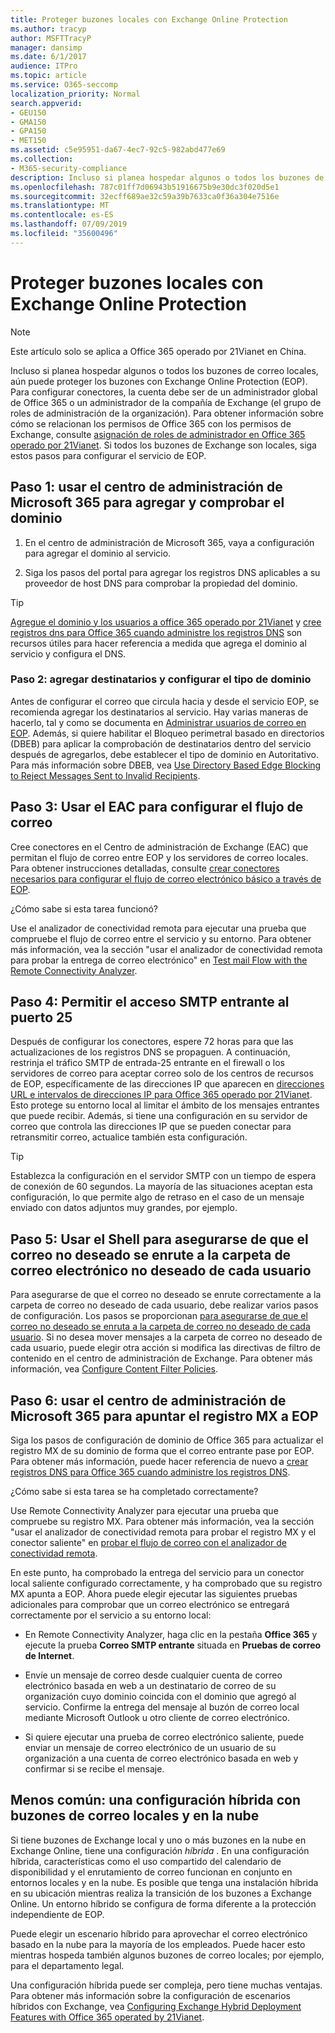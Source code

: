 ```yaml
---
title: Proteger buzones locales con Exchange Online Protection
ms.author: tracyp
author: MSFTTracyP
manager: dansimp
ms.date: 6/1/2017
audience: ITPro
ms.topic: article
ms.service: O365-seccomp
localization_priority: Normal
search.appverid:
- GEU150
- GMA150
- GPA150
- MET150
ms.assetid: c5e95951-da67-4ec7-92c5-982abd477e69
ms.collection:
- M365-security-compliance
description: Incluso si planea hospedar algunos o todos los buzones de correo locales, aún puede proteger los buzones con Exchange Online Protection (EOP). Para configurar conectores, la cuenta debe ser de un administrador global de Office 365 o un administrador de la compañía de Exchange (el grupo de roles de administración de la organización). Para obtener información sobre cómo se relacionan los permisos de Office 365 con los permisos de Exchange, consulte asignación de roles de administrador en Office 365 operado por 21Vianet. Si todos los buzones de Exchange son locales, siga estos pasos para configurar el servicio de EOP.
ms.openlocfilehash: 787c01ff7d06943b51916675b9e30dc3f020d5e1
ms.sourcegitcommit: 32ecff689ae32c59a39b7633ca0f36a304e7516e
ms.translationtype: MT
ms.contentlocale: es-ES
ms.lasthandoff: 07/09/2019
ms.locfileid: "35600496"
---
```

# <a name="protect-on-premises-mailboxes-with-exchange-online-protection"></a>Proteger buzones locales con Exchange Online Protection

> [!NOTE]
> Este artículo solo se aplica a Office 365 operado por 21Vianet en China. 
  
Incluso si planea hospedar algunos o todos los buzones de correo locales, aún puede proteger los buzones con Exchange Online Protection (EOP). Para configurar conectores, la cuenta debe ser de un administrador global de Office 365 o un administrador de la compañía de Exchange (el grupo de roles de administración de la organización). Para obtener información sobre cómo se relacionan los permisos de Office 365 con los permisos de Exchange, consulte [asignación de roles de administrador en Office 365 operado por 21Vianet](https://support.office.com/article/d58b8089-cbfd-41ec-b64c-9cfcbef495ac). Si todos los buzones de Exchange son locales, siga estos pasos para configurar el servicio de EOP. 
  
## <a name="step-1-use-the-microsoft-365-admin-center-to-add-and-verify-your-domain"></a>Paso 1: usar el centro de administración de Microsoft 365 para agregar y comprobar el dominio

1. En el centro de administración de Microsoft 365, vaya a configuración para agregar el dominio al servicio.
    
2.  Siga los pasos del portal para agregar los registros DNS aplicables a su proveedor de host DNS para comprobar la propiedad del dominio. 
    
> [!TIP]
> [Agregue el dominio y los usuarios a office 365 operado por 21Vianet](https://support.office.com/article/1cd4839b-d051-46b8-ab9b-bc7752024e78) y [cree registros dns para Office 365 cuando administre los registros DNS](https://support.office.com/article/0669bf14-414d-4f51-8231-6b710ce7980b) son recursos útiles para hacer referencia a medida que agrega el dominio al servicio y configura el DNS. 
  
### <a name="step-2-add-recipients-and-configure-the-domain-type"></a>Paso 2: agregar destinatarios y configurar el tipo de dominio

Antes de configurar el correo que circula hacia y desde el servicio EOP, se recomienda agregar los destinatarios al servicio. Hay varias maneras de hacerlo, tal y como se documenta en [Administrar usuarios de correo en EOP](https://go.microsoft.com/fwlink/?LinkId=506782). Además, si quiere habilitar el Bloqueo perimetral basado en directorios (DBEB) para aplicar la comprobación de destinatarios dentro del servicio después de agregarlos, debe establecer el tipo de dominio en Autoritativo. Para más información sobre DBEB, vea [Use Directory Based Edge Blocking to Reject Messages Sent to Invalid Recipients](https://go.microsoft.com/fwlink/?LinkId=506781).
  
## <a name="step-3-use-the-eac-to-set-up-mail-flow"></a>Paso 3: Usar el EAC para configurar el flujo de correo

Cree conectores en el Centro de administración de Exchange (EAC) que permitan el flujo de correo entre EOP y los servidores de correo locales. Para obtener instrucciones detalladas, consulte [crear conectores necesarios para configurar el flujo de correo electrónico básico a través de EOP](https://go.microsoft.com/fwlink/?LinkId=506780).
  
 ¿Cómo sabe si esta tarea funcionó? 
  
 Use el analizador de conectividad remota para ejecutar una prueba que compruebe el flujo de correo entre el servicio y su entorno. Para obtener más información, vea la sección "usar el analizador de conectividad remota para probar la entrega de correo electrónico" en [Test mail Flow with the Remote Connectivity Analyzer](https://go.microsoft.com/fwlink/?LinkId=506784).
  
## <a name="step-4-allow-inbound-port-25-smtp-access"></a>Paso 4: Permitir el acceso SMTP entrante al puerto 25

Después de configurar los conectores, espere 72 horas para que las actualizaciones de los registros DNS se propaguen. A continuación, restrinja el tráfico SMTP de entrada-25 entrante en el firewall o los servidores de correo para aceptar correo solo de los centros de recursos de EOP, específicamente de las direcciones IP que aparecen en [direcciones URL e intervalos de direcciones IP para Office 365 operado por 21Vianet](https://support.office.com/article/5c47c07d-f9b6-4b78-a329-bfdc1b6da7a0#__exchange_online_protection). Esto protege su entorno local al limitar el ámbito de los mensajes entrantes que puede recibir. Además, si tiene una configuración en su servidor de correo que controla las direcciones IP que se pueden conectar para retransmitir correo, actualice también esta configuración.
  
> [!TIP]
> Establezca la configuración en el servidor SMTP con un tiempo de espera de conexión de 60 segundos. La mayoría de las situaciones aceptan esta configuración, lo que permite algo de retraso en el caso de un mensaje enviado con datos adjuntos muy grandes, por ejemplo. 
  
## <a name="step-5-use-the-shell-to-ensure-that-spam-is-routed-to-each-users-junk-email-folder"></a>Paso 5: Usar el Shell para asegurarse de que el correo no deseado se enrute a la carpeta de correo electrónico no deseado de cada usuario

Para asegurarse de que el correo no deseado se enrute correctamente a la carpeta de correo no deseado de cada usuario, debe realizar varios pasos de configuración. Los pasos se proporcionan [para asegurarse de que el correo no deseado se enruta a la carpeta de correo no deseado de cada usuario](https://go.microsoft.com/fwlink/?LinkId=506804). Si no desea mover mensajes a la carpeta de correo no deseado de cada usuario, puede elegir otra acción si modifica las directivas de filtro de contenido en el centro de administración de Exchange. Para obtener más información, vea [Configure Content Filter Policies](https://go.microsoft.com/fwlink/?LinkId=506805). 
  
## <a name="step-6-use-the-microsoft-365-admin-center-to-point-your-mx-record-to-eop"></a>Paso 6: usar el centro de administración de Microsoft 365 para apuntar el registro MX a EOP

Siga los pasos de configuración de dominio de Office 365 para actualizar el registro MX de su dominio de forma que el correo entrante pase por EOP. Para obtener más información, puede hacer referencia de nuevo a [crear registros DNS para Office 365 cuando administre los registros DNS](https://support.office.com/article/0669bf14-414d-4f51-8231-6b710ce7980b).
  
¿Cómo sabe si esta tarea se ha completado correctamente?
  
 Use Remote Connectivity Analyzer para ejecutar una prueba que compruebe su registro MX. Para obtener más información, vea la sección "usar el analizador de conectividad remota para probar el registro MX y el conector saliente" en [probar el flujo de correo con el analizador de conectividad remota](https://go.microsoft.com/fwlink/?LinkId=506784). 
  
En este punto, ha comprobado la entrega del servicio para un conector local saliente configurado correctamente, y ha comprobado que su registro MX apunta a EOP. Ahora puede elegir ejecutar las siguientes pruebas adicionales para comprobar que un correo electrónico se entregará correctamente por el servicio a su entorno local:
  
- En Remote Connectivity Analyzer, haga clic en la pestaña **Office 365** y ejecute la prueba **Correo SMTP entrante** situada en **Pruebas de correo de Internet**.
    
- Envíe un mensaje de correo desde cualquier cuenta de correo electrónico basada en web a un destinatario de correo de su organización cuyo dominio coincida con el dominio que agregó al servicio. Confirme la entrega del mensaje al buzón de correo local mediante Microsoft Outlook u otro cliente de correo electrónico.
    
- Si quiere ejecutar una prueba de correo electrónico saliente, puede enviar un mensaje de correo electrónico de un usuario de su organización a una cuenta de correo electrónico basada en web y confirmar si se recibe el mensaje.
    
## <a name="less-common-a-hybrid-setup-with-mailboxes-on-premises-and-in-the-cloud"></a>Menos común: una configuración híbrida con buzones de correo locales y en la nube

Si tiene buzones de Exchange local y uno o más buzones en la nube en Exchange Online, tiene una configuración *híbrida* . En una configuración híbrida, características como el uso compartido del calendario de disponibilidad y el enrutamiento de correo funcionan en conjunto en entornos locales y en la nube. Es posible que tenga una instalación híbrida en su ubicación mientras realiza la transición de los buzones a Exchange Online. Un entorno híbrido se configura de forma diferente a la protección independiente de EOP. 
  
Puede elegir un escenario híbrido para aprovechar el correo electrónico basado en la nube para la mayoría de los empleados. Puede hacer esto mientras hospeda también algunos buzones de correo locales; por ejemplo, para el departamento legal. 
  
Una configuración híbrida puede ser compleja, pero tiene muchas ventajas. Para obtener más información sobre la configuración de escenarios híbridos con Exchange, vea [Configuring Exchange Hybrid Deployment Features with Office 365 operated by 21Vianet](https://support.office.com/article/26e7cc26-c980-4cc5-a082-c333de544b6d).
  

